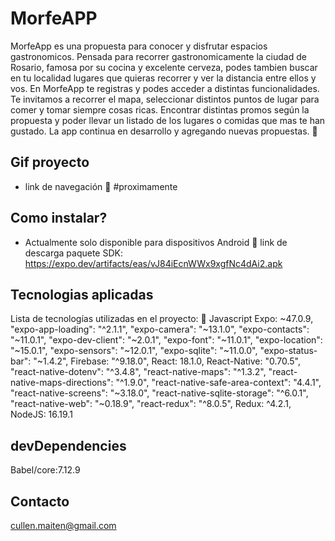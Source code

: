 # MorfeAPP

MorfeApp es una propuesta para conocer y disfrutar espacios gastronomicos. Pensada para recorrer gastronomicamente la ciudad de Rosario, famosa por su cocina y excelente cerveza, podes tambien buscar en tu localidad lugares que quieras recorrer y ver la distancia entre ellos y vos. En MorfeApp te registras y podes acceder a distintas funcionalidades. Te invitamos a recorrer el mapa, seleccionar distintos puntos de lugar para comer y tomar siempre cosas ricas. Encontrar distintas promos según la propuesta y poder llevar un listado de los lugares o comidas que mas te han gustado. La app continua en desarrollo y agregando nuevas propuestas. :beers:


## Gif proyecto
- link de navegación :hamburger:
#proximamente
## Como instalar? 
 - Actualmente solo disponible para dispositivos Android :shaved_ice:
 link de descarga paquete SDK: https://expo.dev/artifacts/eas/vJ84iEcnWWx9xgfNc4dAi2.apk

## Tecnologias aplicadas
Lista de tecnologías utilizadas en el proyecto:
:pizza:
Javascript
Expo: ~47.0.9,
"expo-app-loading": "^2.1.1",
"expo-camera": "~13.1.0",
"expo-contacts": "~11.0.1",
"expo-dev-client": "~2.0.1",
"expo-font": "~11.0.1",
"expo-location": "~15.0.1",
"expo-sensors": "~12.0.1",
"expo-sqlite": "~11.0.0",
"expo-status-bar": "~1.4.2",
Firebase: "^9.18.0",
React: 18.1.0,
React-Native: "0.70.5",
"react-native-dotenv": "^3.4.8",
"react-native-maps": "^1.3.2",
"react-native-maps-directions": "^1.9.0",
"react-native-safe-area-context": "4.4.1",
"react-native-screens": "~3.18.0",
"react-native-sqlite-storage": "^6.0.1",
"react-native-web": "~0.18.9",
"react-redux": "^8.0.5",
Redux: ^4.2.1,
NodeJS: 16.19.1

## devDependencies
 Babel/core:7.12.9

## Contacto

cullen.maiten@gmail.com
